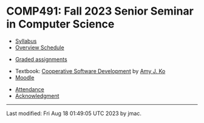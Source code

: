 # COMP491: Fall 2023 Senior Seminar in Computer Science

<!-- ![Senior seminar tea party 2023](images/sensem-teaparty-2023-lowres.jpg) -->
<!-- [high-resolution version](images/sensem-teaparty-2023.jpg) -->


* [Syllabus](syllabus-8-17-2023.docx)
* [Overview Schedule](schedule-8-17-2023.xlsx)  <!-- &nbsp;&nbsp;&nbsp;<font color="green">UPDATED on 4/10/2023</font> -->
<!-- * [Detailed schedule](resources) -->
* [Graded assignments](hw)
<!-- * [Readings](readings.md) -->
* Textbook: [Cooperative Software Development](https://faculty.washington.edu/ajko/books/cooperative-software-development/) by [Amy J. Ko](https://faculty.washington.edu/ajko/)
* [Moodle](https://lms.dickinson.edu/course/view.php?id=53910)
<!-- * [WiD repos](wid-repos.md) -->
* [Attendance](attendance.md)
* [Acknowledgment](acknowledgment.md)





----
Last modified: Fri Aug 18 01:49:05 UTC 2023 by jmac.
